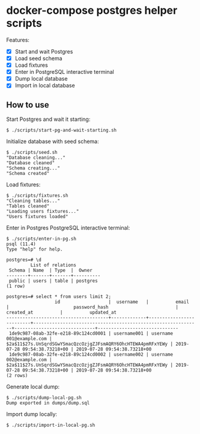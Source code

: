 # docker-compose postgres helper scripts

Features:

- [x] Start and wait Postgres
- [x] Load seed schema
- [x] Load fixtures
- [x] Enter in PostgreSQL interactive terminal
- [x] Dump local database
- [x] Import in local database 

## How to use

Start Postgres and wait it starting:

```
$ ./scripts/start-pg-and-wait-starting.sh
```

Initialize database with seed schema:

```
$ ./scripts/seed.sh
"Database cleaning..."
"Database cleaned"
"Schema creating..."
"Schema created"
```

Load fixtures:

```
$ ./scripts/fixtures.sh
"Cleaning tables..."
"Tables cleaned"
"Loading users fixtures..."
"Users fixtures loaded"
```

Enter in Postgres PostgreSQL interactive terminal:

```
$ ./scripts/enter-in-pg.sh
psql (11.4)
Type "help" for help.

postgres=# \d
         List of relations
 Schema | Name  | Type  |  Owner
--------+-------+-------+----------
 public | users | table | postgres
(1 row)

postgres=# select * from users limit 2;
                  id                  |  username   |          email           |                        password_hash                         |          created_at          |          updated_at
--------------------------------------+-------------+--------------------------+--------------------------------------------------------------+------------------------------+------------------------------
 1de9c987-08ab-32fe-e218-89c124cd0001 | username001 | username 001@example.com | $2a$11$27s.UnSqrdSGwYSmacQzcOzjgZJFsmAQRY6OhcHTEWA4pmRFxYEWy | 2019-07-28 09:54:38.73218+00 | 2019-07-28 09:54:38.73218+00
 1de9c987-08ab-32fe-e218-89c124cd0002 | username002 | username 002@example.com | $2a$11$27s.UnSqrdSGwYSmacQzcOzjgZJFsmAQRY6OhcHTEWA4pmRFxYEWy | 2019-07-28 09:54:38.73218+00 | 2019-07-28 09:54:38.73218+00
(2 rows)
```

Generate local dump:

```
$ ./scripts/dump-local-pg.sh
Dump exported in dumps/dump.sql
```

Import dump locally:

```
$ ./scripts/import-in-local-pg.sh
```